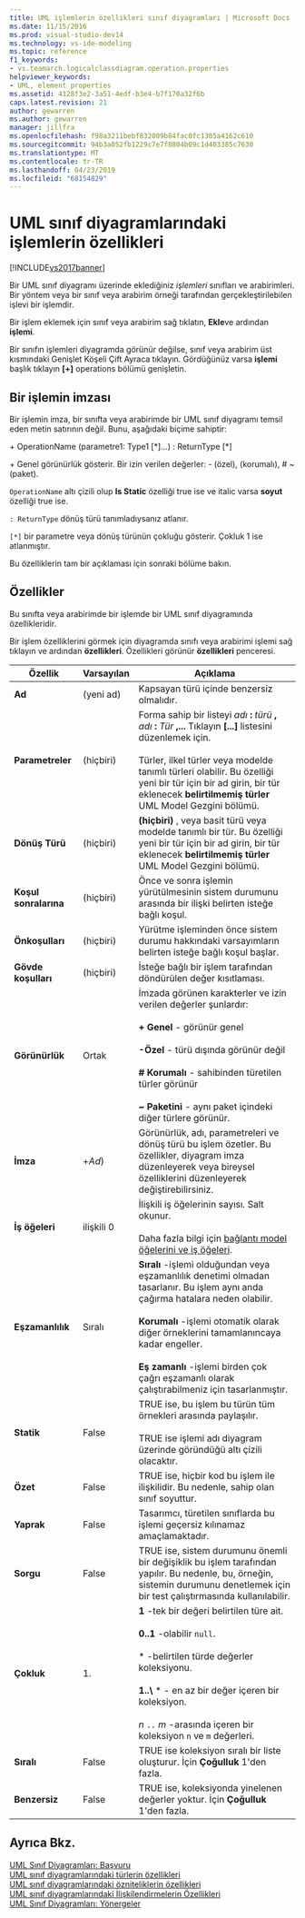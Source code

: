 ```yaml
---
title: UML işlemlerin özellikleri sınıf diyagramları | Microsoft Docs
ms.date: 11/15/2016
ms.prod: visual-studio-dev14
ms.technology: vs-ide-modeling
ms.topic: reference
f1_keywords:
- vs.teamarch.logicalclassdiagram.operation.properties
helpviewer_keywords:
- UML, element properties
ms.assetid: 4128f3e2-3a51-4edf-b3e4-b7f170a32f6b
caps.latest.revision: 21
author: gewarren
ms.author: gewarren
manager: jillfra
ms.openlocfilehash: f98a3211bebf832009b84fac0fc1305a4162c610
ms.sourcegitcommit: 94b3a052fb1229c7e7f8804b09c1d403385c7630
ms.translationtype: MT
ms.contentlocale: tr-TR
ms.lasthandoff: 04/23/2019
ms.locfileid: "68154829"
---
```

# <a name="properties-of-operations-on-uml-class-diagrams"></a>UML sınıf diyagramlarındaki işlemlerin özellikleri
[!INCLUDE[vs2017banner](../includes/vs2017banner.md)]

Bir UML sınıf diyagramı üzerinde eklediğiniz *işlemleri* sınıfları ve arabirimleri. Bir yöntem veya bir sınıf veya arabirim örneği tarafından gerçekleştirilebilen işlevi bir işlemdir.  

 Bir işlem eklemek için sınıf veya arabirim sağ tıklatın, **Ekle**ve ardından **işlemi**.  

 Bir sınıfın işlemleri diyagramda görünür değilse, sınıf veya arabirim üst kısmındaki Genişlet Köşeli Çift Ayraca tıklayın. Gördüğünüz varsa **işlemi** başlık tıklayın **[+]** operations bölümü genişletin.  

## <a name="signature-of-an-operation"></a>Bir işlemin imzası  
 Bir işlemin imza, bir sınıfta veya arabirimde bir UML sınıf diyagramı temsil eden metin satırının değil. Bunu, aşağıdaki biçime sahiptir:  

 \+ OperationName (parametre1: Type1 [*]...) : ReturnType [\*]  

 \+ Genel görünürlük gösterir. Bir izin verilen değerler: - (özel), (korumalı), # ~ (paket).  

 `OperationName` altı çizili olup **Is Static** özelliği true ise ve italic varsa **soyut** özelliği true ise.  

 `: ReturnType` dönüş türü tanımladıysanız atlanır.  

 `[*]` bir parametre veya dönüş türünün çokluğu gösterir. Çokluk 1 ise atlanmıştır.  

 Bu özelliklerin tam bir açıklaması için sonraki bölüme bakın.  

## <a name="properties"></a>Özellikler  
 Bu sınıfta veya arabirimde bir işlemde bir UML sınıf diyagramında özellikleridir.  

 Bir işlem özelliklerini görmek için diyagramda sınıfı veya arabirimi işlemi sağ tıklayın ve ardından **özellikleri**. Özellikleri görünür **özellikleri** penceresi.  

|      Özellik       |   Varsayılan    |                                                                                                                                                                                 Açıklama                                                                                                                                                                                 |
|---------------------|--------------|-----------------------------------------------------------------------------------------------------------------------------------------------------------------------------------------------------------------------------------------------------------------------------------------------------------------------------------------------------------------------------|
|      **Ad**       | (yeni ad) |                                                                                                                                                                Kapsayan türü içinde benzersiz olmalıdır.                                                                                                                                                                 |
|   **Parametreler**    |    (hiçbiri)    |      Forma sahip bir listeyi <em>adı</em> **:** <em>türü</em> **,** <em>adı</em> **:**  <em>Tür</em> **,...** Tıklayın **[...]**  listesini düzenlemek için.<br /><br /> Türler, ilkel türler veya modelde tanımlı türleri olabilir. Bu özelliği yeni bir tür için bir ad girin, bir tür eklenecek **belirtilmemiş türler** UML Model Gezgini bölümü.      |
|   **Dönüş Türü**   |    (hiçbiri)    |                                                                               **(hiçbiri)** , veya basit türü veya modelde tanımlı bir tür. Bu özelliği yeni bir tür için bir ad girin, bir tür eklenecek **belirtilmemiş türler** UML Model Gezgini bölümü.                                                                                |
| **Koşul sonralarına**  |    (hiçbiri)    |                                                                                                                         Önce ve sonra işlemin yürütülmesinin sistem durumunu arasında bir ilişki belirten isteğe bağlı koşul.                                                                                                                         |
|  **Önkoşulları**  |    (hiçbiri)    |                                                                                                                            Yürütme işleminden önce sistem durumu hakkındaki varsayımların belirten isteğe bağlı koşul başlar.                                                                                                                            |
| **Gövde koşulları** |    (hiçbiri)    |                                                                                                                                                       İsteğe bağlı bir işlem tarafından döndürülen değer kısıtlaması.                                                                                                                                                       |
|   **Görünürlük**    |    Ortak    |                  İmzada görünen karakterler ve izin verilen değerler şunlardır:<br /><br /> **+ Genel** - görünür genel<br /><br /> **-Özel** - türü dışında görünür değil<br /><br /> **# Korumalı** - sahibinden türetilen türler görünür<br /><br /> **~ Paketini** - aynı paket içindeki diğer türlere görünür.                   |
|    **İmza**    |  +*Ad*)   |                                                                                      Görünürlük, adı, parametreleri ve dönüş türü bu işlem özetler. Bu özellikler, diyagram imza düzenleyerek veya bireysel özelliklerini düzenleyerek değiştirebilirsiniz.                                                                                      |
|   **İş öğeleri**    | ilişkili 0 |                                                                                                  İlişkili iş öğelerinin sayısı. Salt okunur.<br /><br /> Daha fazla bilgi için [bağlantı model öğelerini ve iş öğeleri](../modeling/link-model-elements-and-work-items.md).                                                                                                  |
|   **Eşzamanlılık**   |  Sıralı  | **Sıralı** -işlemi olduğundan veya eşzamanlılık denetimi olmadan tasarlanır. Bu işlem aynı anda çağırma hatalara neden olabilir.<br /><br /> **Korumalı** -işlemi otomatik olarak diğer örneklerini tamamlanıncaya kadar engeller.<br /><br /> **Eş zamanlı** -işlemi birden çok çağrı eşzamanlı olarak çalıştırabilmeniz için tasarlanmıştır. |
|    **Statik**    |    False     |                                                                                                  TRUE ise, bu işlem bu türün tüm örnekleri arasında paylaşılır.<br /><br /> TRUE ise işlemi adı diyagram üzerinde göründüğü altı çizili olacaktır.                                                                                                   |
|   **Özet**   |    False     |                                                                                                                                        TRUE ise, hiçbir kod bu işlem ile ilişkilidir. Bu nedenle, sahip olan sınıf soyuttur.                                                                                                                                         |
|     **Yaprak**     |    False     |                                                                                                                                              Tasarımcı, türetilen sınıflarda bu işlemi geçersiz kılınamaz amaçlamaktadır.                                                                                                                                              |
|    **Sorgu**     |    False     |                                                                                                 TRUE ise, sistem durumunu önemli bir değişiklik bu işlem tarafından yapılır. Bu nedenle, bu, örneğin, sistemin durumunu denetlemek için bir test çalıştırmasında kullanılabilir.                                                                                                  |
|  **Çokluk**   |      1\.       |                                 **1** -tek bir değeri belirtilen türe ait.<br /><br /> **0..1** -olabilir `null`.<br /><br /> \* -belirtilen türde değerler koleksiyonu.<br /><br /> **1..\\**  \* - en az bir değer içeren bir koleksiyon.<br /><br /> *n* `..` *m* -arasında içeren bir koleksiyon `n` ve `m` değerleri.                                  |
|   **Sıralı**    |    False     |                                                                                                                                             TRUE ise koleksiyon sıralı bir liste oluşturur. İçin **Çoğulluk** 1'den fazla.                                                                                                                                              |
|    **Benzersiz**    |    False     |                                                                                                                                         TRUE ise, koleksiyonda yinelenen değerler yoktur. İçin **Çoğulluk** 1'den fazla.                                                                                                                                         |

## <a name="see-also"></a>Ayrıca Bkz.  
 [UML Sınıf Diyagramları: Başvuru](../modeling/uml-class-diagrams-reference.md)   
 [UML sınıf diyagramlarındaki türlerin özellikleri](../modeling/properties-of-types-on-uml-class-diagrams.md)   
 [UML sınıf diyagramlarındaki özniteliklerin özellikleri](../modeling/properties-of-attributes-on-uml-class-diagrams.md)   
 [UML sınıf diyagramlarındaki İlişkilendirmelerin Özellikleri](../modeling/properties-of-associations-on-uml-class-diagrams.md)   
 [UML Sınıf Diyagramları: Yönergeler](../modeling/uml-class-diagrams-guidelines.md)
